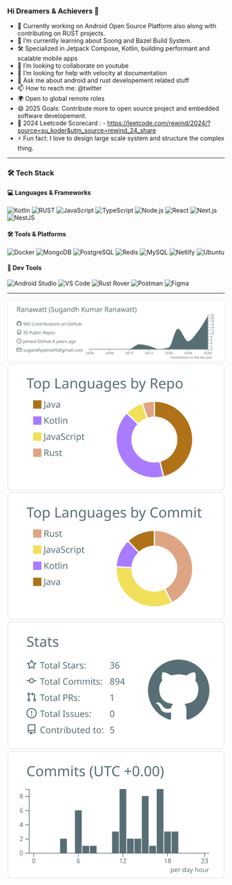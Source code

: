 ### Hi Dreamers & Achievers 👋

- 🔭 Currently working on Android Open Source Platform also along with contributing on RUST projects.
- 🌱 I’m currently learning about Soong and Bazel Build System.
- 🛠️ Specialized in Jetpack Compose, Kotlin, building performant and scalable mobile apps
- 👯 I’m looking to collaborate on youtube
- 🤔 I’m looking for help with velocity at documentation
- 💬 Ask me about android and rust developement related stuff
- 📫 How to reach me: @twitter
- 🌍 Open to global remote roles
- 😄 2025 Goals: Contribute more to open source project and embedded software developement.
- 🚀 2024 Leetcode Scorecard : - https://leetcode.com/rewind/2024/?source=su_koder&utm_source=rewind_24_share
- ⚡ Fun fact: I love to design large scale system and structure the complex thing.

---

### 🛠️ Tech Stack

#### 💻 Languages & Frameworks
![Kotlin](https://img.shields.io/badge/KOTLIN-E0234E?style=flat-square&logo=Kotlin)
![RUST](https://img.shields.io/badge/RUST-00ADD9?style=flat-square&logo=Rust)
![JavaScript](https://img.shields.io/badge/-JavaScript-black?style=flat-square&logo=javascript)
![TypeScript](https://img.shields.io/badge/-TypeScript-007ACC?style=flat-square&logo=typescript)
![Node.js](https://img.shields.io/badge/-Node.js-7952B3?style=flat-square&logo=node.js)
![React](https://img.shields.io/badge/-React-61DAFB?style=flat-square&logo=react)
![Next.js](https://img.shields.io/badge/-Next.js-black?style=flat-square&logo=next.js)
![NestJS](https://img.shields.io/badge/-NestJS-E0234E?style=flat-square&logo=nestjs)

#### 🛠️ Tools & Platforms
![Docker](https://img.shields.io/badge/-Docker-2496ED?style=flat-square&logo=docker)
![MongoDB](https://img.shields.io/badge/-MongoDB-DC382D?style=flat-square&logo=mongodb)
![PostgreSQL](https://img.shields.io/badge/-PostgreSQL-336791?style=flat-square&logo=postgresql)
![Redis](https://img.shields.io/badge/-Redis-339933?style=flat-square&logo=redis)
![MySQL](https://img.shields.io/badge/-MySQL-F26B3A?style=flat-square&logo=mysql)
![Netlify](https://img.shields.io/badge/-Netlify-00C7B7?style=flat-square&logo=netlify)
![Ubuntu](https://img.shields.io/badge/-Ubuntu-E95420?style=flat-square&logo=ubuntu)

#### 🧰 Dev Tools
![Android Studio](https://img.shields.io/badge/-Android%20Studio-7952B3?style=flat-square&logo=android)
![VS Code](https://img.shields.io/badge/-VSCode-007ACC?style=flat-square&logo=visual-studio-code)
![Rust Rover](https://img.shields.io/badge/RustRover-0170FE?style=flat-square&logo=rust)
![Postman](https://img.shields.io/badge/-Postman-47A248?style=flat-square&logo=postman)
![Figma](https://img.shields.io/badge/-Figma-black?style=flat-square&logo=figma)

---

[![](https://raw.githubusercontent.com/Ranawatt/sugandh-profile/master/profile-summary-card-output/default/0-profile-details.svg)](https://github.com/vn7n24fzkq/github-profile-summary-cards)
[![](https://raw.githubusercontent.com/Ranawatt/sugandh-profile/master/profile-summary-card-output/default/1-repos-per-language.svg)](https://github.com/vn7n24fzkq/github-profile-summary-cards) [![](https://raw.githubusercontent.com/Ranawatt/sugandh-profile/master/profile-summary-card-output/default/2-most-commit-language.svg)](https://github.com/vn7n24fzkq/github-profile-summary-cards)
[![](https://raw.githubusercontent.com/Ranawatt/sugandh-profile/master/profile-summary-card-output/default/3-stats.svg)](https://github.com/vn7n24fzkq/github-profile-summary-cards) [![](https://raw.githubusercontent.com/Ranawatt/sugandh-profile/master/profile-summary-card-output/default/4-productive-time.svg)](https://github.com/vn7n24fzkq/github-profile-summary-cards)

